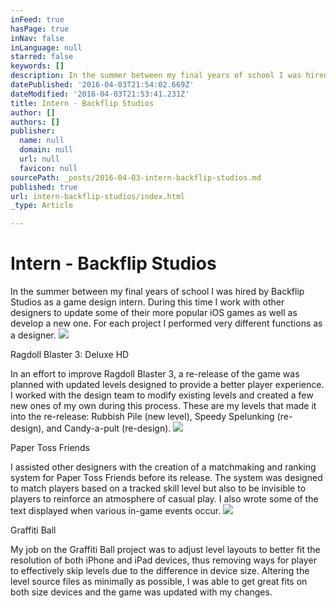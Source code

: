 ```yaml
---
inFeed: true
hasPage: true
inNav: false
inLanguage: null
starred: false
keywords: []
description: In the summer between my final years of school I was hired by Backflip Studios as a game design intern. During this time I work with other designers to update some of their more popular iOS games as well as develop a new one. For each project I performed very different functions as a designer.
datePublished: '2016-04-03T21:54:02.669Z'
dateModified: '2016-04-03T21:53:41.231Z'
title: Intern - Backflip Studios
author: []
authors: []
publisher:
  name: null
  domain: null
  url: null
  favicon: null
sourcePath: _posts/2016-04-03-intern-backflip-studios.md
published: true
url: intern-backflip-studios/index.html
_type: Article

---
```

# Intern - Backflip Studios

In the summer between my final years of school I was hired by Backflip Studios as a game design intern. During this time I work with other designers to update some of their more popular iOS games as well as develop a new one. For each project I performed very different functions as a designer.
![](https://the-grid-user-content.s3-us-west-2.amazonaws.com/68cdffad-80c2-4fdb-8b23-a11d03bcc68c.png)

Ragdoll Blaster 3: Deluxe HD

In an effort to improve Ragdoll Blaster 3, a re-release of the game was planned with updated levels designed to provide a better player experience. I worked with the design team to modify existing levels and created a few new ones of my own during this process. These are my levels that made it into the re-release: Rubbish Pile (new level), Speedy Spelunking (re-design), and Candy-a-pult (re-design).
![](https://the-grid-user-content.s3-us-west-2.amazonaws.com/075dc9fb-ad5b-412c-a08c-5bed697edbfb.png)

Paper Toss Friends

I assisted other designers with the creation of a matchmaking and ranking system for Paper Toss Friends before its release. The system was designed to match players based on a tracked skill level but also to be invisible to players to reinforce an atmosphere of casual play. I also wrote some of the text displayed when various in-game events occur.
![](https://the-grid-user-content.s3-us-west-2.amazonaws.com/e9059389-f9e7-4822-8d8f-3a0b9efe83e5.png)

Graffiti Ball

My job on the Graffiti Ball project was to adjust level layouts to better fit the resolution of both iPhone and iPad devices, thus removing ways for player to effectively skip levels due to the difference in device size. Altering the level source files as minimally as possible, I was able to get great fits on both size devices and the game was updated with my changes.